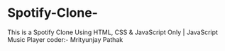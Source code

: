 # Spotify-Clone-
This is a Spotify Clone Using HTML, CSS &amp; JavaScript Only | JavaScript Music Player
coder:- Mrityunjay Pathak
